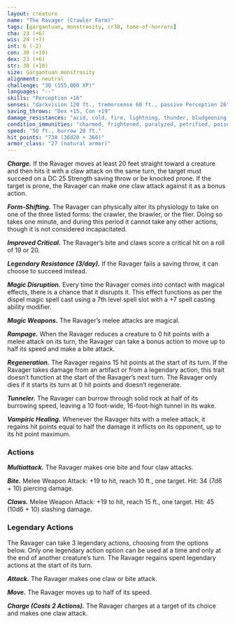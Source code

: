 ```yaml
---
layout: creature
name: "The Ravager (Crawler Form)"
tags: [gargantuan, monstrosity, cr30, tome-of-horrors]
cha: 23 (+6)
wis: 24 (+7)
int: 6 (-2)
con: 30 (+10)
dex: 23 (+6)
str: 30 (+10)
size: Gargantuan monstrosity
alignment: neutral
challenge: "30 (155,000 XP)"
languages: "--"
skills: "Perception +16"
senses: "darkvision 120 ft., tremorsense 60 ft., passive Perception 26"
saving_throws: "Dex +15, Con +19"
damage_resistances: "acid, cold, fire, lightning, thunder, bludgeoning, piercing, and slashing from nonmagical weapons"
condition_immunities: "charmed, frightened, paralyzed, petrified, poisoned"
speed: "50 ft., burrow 20 ft."
hit_points: "738 (36d20 + 360)"
armor_class: "27 (natural armor)"
---
```


***Charge.*** If the Ravager moves at least 20 feet straight toward a creature
and then hits it with a claw attack on the same turn, the target must succeed
on a DC 25 Strength saving throw or be knocked prone. If the target is
prone, the Ravager can make one claw attack against it as a bonus action.

***Form-Shifting.*** The Ravager can physically alter its physiology to
take on one of the three listed forms: the crawler, the brawler, or the flier.
Doing so takes one minute, and during this period it cannot take any other
actions, though it is not considered incapacitated.

***Improved Critical.*** The Ravager’s bite and claws score a critical hit on
a roll of 19 or 20.

***Legendary Resistance (3/day).*** If the Ravager fails a saving throw, it
can choose to succeed instead.

***Magic Disruption.*** Every time the Ravager comes into contact with
magical effects, there is a chance that it disrupts it. This effect functions as
per the dispel magic spell cast using a 7th level spell slot with a +7 spell
casting ability modifier.

***Magic Weapons.*** The Ravager’s melee attacks are magical.

***Rampage.*** When the Ravager reduces a creature to 0 hit points with a
melee attack on its turn, the Ravager can take a bonus action to move up
to half its speed and make a bite attack.

***Regeneration.*** The Ravager regains 15 hit points at the start of its turn.
If the Ravager takes damage from an artifact or from a legendary action,
this trait doesn’t function at the start of the Ravager’s next turn. The
Ravager only dies if it starts its turn at 0 hit points and doesn’t regenerate.

***Tunneler.*** The Ravager can burrow through solid rock at half of its
burrowing speed, leaving a 10 foot-wide, 16-foot-high tunnel in its wake.

***Vampiric Healing.*** Whenever the Ravager hits with a melee attack, it
regains hit points equal to half the damage it inflicts on its opponent, up to
its hit point maximum.

### Actions

***Multiattack.*** The Ravager makes one bite and four claw attacks.

***Bite.*** Melee Weapon Attack: +19 to hit, reach 10 ft., one target. Hit: 34
(7d6 + 10) piercing damage.

***Claws.*** Melee Weapon Attack: +19 to hit, reach 15 ft., one target. Hit:
45 (10d6 + 10) slashing damage.

### Legendary Actions

The Ravager can take 3 legendary actions, choosing from the options
below. Only one legendary action option can be used at a time and only
at the end of another creature’s turn. The Ravager regains spent legendary
actions at the start of its turn.

***Attack.*** The Ravager makes one claw or bite attack.

***Move.*** The Ravager moves up to half of its speed.

***Charge (Costs 2 Actions).*** The Ravager charges at a target of its choice and makes one claw attack.
